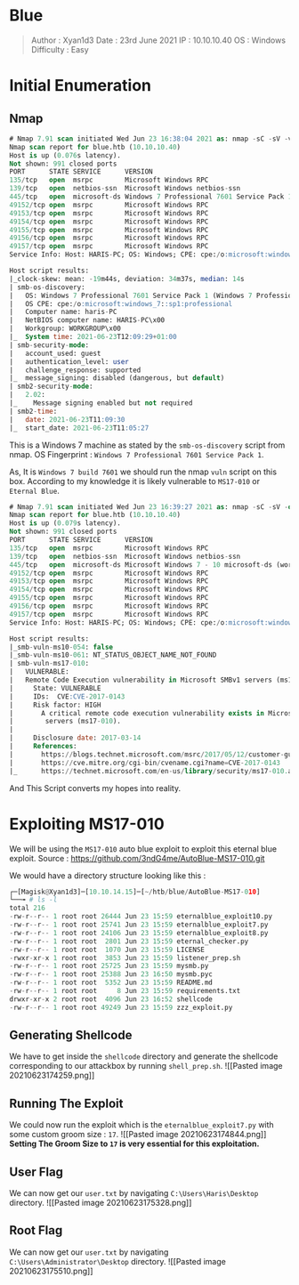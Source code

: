 # Blue
>Author : Xyan1d3
>Date : 23rd June 2021
>IP : 10.10.10.40
>OS : Windows
>Difficulty : Easy
# Initial Enumeration
## Nmap
```sql
# Nmap 7.91 scan initiated Wed Jun 23 16:38:04 2021 as: nmap -sC -sV -v -oN nmap/blue 10.10.10.40
Nmap scan report for blue.htb (10.10.10.40)
Host is up (0.076s latency).
Not shown: 991 closed ports
PORT      STATE SERVICE      VERSION
135/tcp   open  msrpc        Microsoft Windows RPC
139/tcp   open  netbios-ssn  Microsoft Windows netbios-ssn
445/tcp   open  microsoft-ds Windows 7 Professional 7601 Service Pack 1 microsoft-ds (workgroup: WORKGROUP)
49152/tcp open  msrpc        Microsoft Windows RPC
49153/tcp open  msrpc        Microsoft Windows RPC
49154/tcp open  msrpc        Microsoft Windows RPC
49155/tcp open  msrpc        Microsoft Windows RPC
49156/tcp open  msrpc        Microsoft Windows RPC
49157/tcp open  msrpc        Microsoft Windows RPC
Service Info: Host: HARIS-PC; OS: Windows; CPE: cpe:/o:microsoft:windows

Host script results:
|_clock-skew: mean: -19m44s, deviation: 34m37s, median: 14s
| smb-os-discovery: 
|   OS: Windows 7 Professional 7601 Service Pack 1 (Windows 7 Professional 6.1)
|   OS CPE: cpe:/o:microsoft:windows_7::sp1:professional
|   Computer name: haris-PC
|   NetBIOS computer name: HARIS-PC\x00
|   Workgroup: WORKGROUP\x00
|_  System time: 2021-06-23T12:09:29+01:00
| smb-security-mode: 
|   account_used: guest
|   authentication_level: user
|   challenge_response: supported
|_  message_signing: disabled (dangerous, but default)
| smb2-security-mode: 
|   2.02: 
|_    Message signing enabled but not required
| smb2-time: 
|   date: 2021-06-23T11:09:30
|_  start_date: 2021-06-23T11:05:27
```

This is a Windows 7 machine as stated by the `smb-os-discovery` script from nmap.
OS Fingerprint : `Windows 7 Professional 7601 Service Pack 1`.

As, It is `Windows 7 build 7601` we should run the nmap `vuln` script on this box.
According to my knowledge it is likely vulnerable to `MS17-010` or `Eternal Blue`.

```sql
# Nmap 7.91 scan initiated Wed Jun 23 16:39:27 2021 as: nmap -sC -sV -oN nmap/blue-vuln --script vuln -v 10.10.10.40
Nmap scan report for blue.htb (10.10.10.40)
Host is up (0.079s latency).
Not shown: 991 closed ports
PORT      STATE SERVICE      VERSION
135/tcp   open  msrpc        Microsoft Windows RPC
139/tcp   open  netbios-ssn  Microsoft Windows netbios-ssn
445/tcp   open  microsoft-ds Microsoft Windows 7 - 10 microsoft-ds (workgroup: WORKGROUP)
49152/tcp open  msrpc        Microsoft Windows RPC
49153/tcp open  msrpc        Microsoft Windows RPC
49154/tcp open  msrpc        Microsoft Windows RPC
49155/tcp open  msrpc        Microsoft Windows RPC
49156/tcp open  msrpc        Microsoft Windows RPC
49157/tcp open  msrpc        Microsoft Windows RPC
Service Info: Host: HARIS-PC; OS: Windows; CPE: cpe:/o:microsoft:windows

Host script results:
|_smb-vuln-ms10-054: false
|_smb-vuln-ms10-061: NT_STATUS_OBJECT_NAME_NOT_FOUND
| smb-vuln-ms17-010: 
|   VULNERABLE:
|   Remote Code Execution vulnerability in Microsoft SMBv1 servers (ms17-010)
|     State: VULNERABLE
|     IDs:  CVE:CVE-2017-0143
|     Risk factor: HIGH
|       A critical remote code execution vulnerability exists in Microsoft SMBv1
|        servers (ms17-010).
|           
|     Disclosure date: 2017-03-14
|     References:
|       https://blogs.technet.microsoft.com/msrc/2017/05/12/customer-guidance-for-wannacrypt-attacks/
|       https://cve.mitre.org/cgi-bin/cvename.cgi?name=CVE-2017-0143
|_      https://technet.microsoft.com/en-us/library/security/ms17-010.aspx
```

And This Script converts my hopes into reality.

# Exploiting MS17-010
We will be using the `MS17-010` auto blue exploit to exploit this eternal blue exploit.
Source : https://github.com/3ndG4me/AutoBlue-MS17-010.git

We would have a directory structure looking like this :
```python
┌─[Magisk@Xyan1d3]─[10.10.14.15]─[~/htb/blue/AutoBlue-MS17-010]
└──╼ # ls -l
total 216
-rw-r--r-- 1 root root 26444 Jun 23 15:59 eternalblue_exploit10.py
-rw-r--r-- 1 root root 25741 Jun 23 15:59 eternalblue_exploit7.py
-rw-r--r-- 1 root root 24106 Jun 23 15:59 eternalblue_exploit8.py
-rw-r--r-- 1 root root  2801 Jun 23 15:59 eternal_checker.py
-rw-r--r-- 1 root root  1070 Jun 23 15:59 LICENSE
-rwxr-xr-x 1 root root  3853 Jun 23 15:59 listener_prep.sh
-rw-r--r-- 1 root root 25725 Jun 23 15:59 mysmb.py
-rw-r--r-- 1 root root 25388 Jun 23 16:50 mysmb.pyc
-rw-r--r-- 1 root root  5352 Jun 23 15:59 README.md
-rw-r--r-- 1 root root     8 Jun 23 15:59 requirements.txt
drwxr-xr-x 2 root root  4096 Jun 23 16:52 shellcode
-rw-r--r-- 1 root root 49249 Jun 23 15:59 zzz_exploit.py
```

## Generating Shellcode
We have to get inside the `shellcode` directory and generate the shellcode corresponding to our attackbox by running `shell_prep.sh`.
![[Pasted image 20210623174259.png]]

## Running The Exploit
We could now run the exploit which is the `eternalblue_exploit7.py` with some custom groom size : `17`.
![[Pasted image 20210623174844.png]]
**Setting The Groom Size to `17` is very essential for this exploitation.**

## User Flag
We can now get our `user.txt` by navigating `C:\Users\Haris\Desktop` directory.
![[Pasted image 20210623175328.png]]

## Root Flag
We can now get our `user.txt` by navigating `C:\Users\Administrator\Desktop` directory.
![[Pasted image 20210623175510.png]]